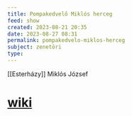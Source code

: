 ```yaml
---
title: Pompakedvelő Miklós herceg
feed: show
created: 2023-08-21 20:35
date: 2023-08-27 08:31
permalink: pompakedvelo-miklos-herceg
subject: zenetöri
type: 
---
```


[[Esterházy]] Miklós József

# [wiki](https://www.wikiwand.com/hu/Esterh%C3%A1zy_Mikl%C3%B3s_J%C3%B3zsef?wprov=srpw1_0)

